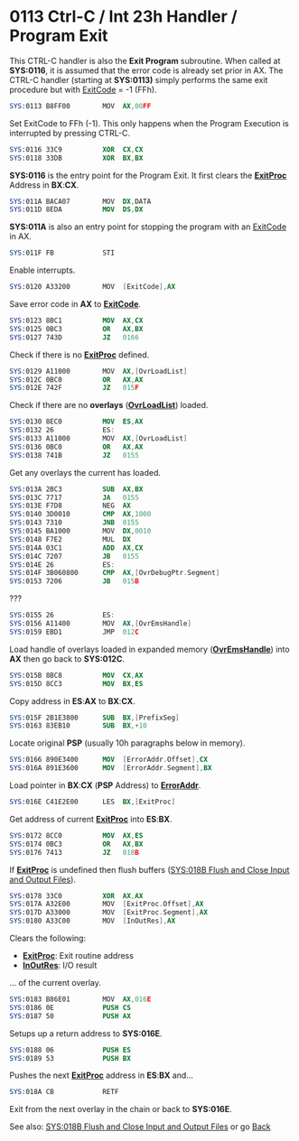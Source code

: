 # 0113 Ctrl-C / Int 23h Handler / Program Exit

This CTRL-C handler is also the **Exit Program** subroutine. When called at **SYS:0116**, it is assumed that the error code is already set prior in AX. The CTRL-C handler (starting at **SYS:0113)** simply performs the same exit procedure but with [ExitCode](DATA.md) = -1 (FFh).

```nasm
SYS:0113 B8FF00        MOV	AX,00FF
```

Set ExitCode to FFh (-1). This only happens when the Program Execution is interrupted by pressing CTRL-C.

```nasm
SYS:0116 33C9          XOR	CX,CX
SYS:0118 33DB          XOR	BX,BX
```

**SYS:0116** is the entry point for the Program Exit. It first clears the **[ExitProc](DATA.md)** Address in **BX**:**CX**.

```nasm
SYS:011A BACA07        MOV	DX,DATA
SYS:011D 8EDA          MOV	DS,DX
```

**SYS:011A** is also an entry point for stopping the program with an [ExitCode](DATA.md) in AX.

```nasm
SYS:011F FB            STI
```

Enable interrupts.

```nasm
SYS:0120 A33200        MOV	[ExitCode],AX
```

Save error code in **AX** to **[ExitCode](DATA.md)**.

```nasm
SYS:0123 8BC1          MOV	AX,CX
SYS:0125 0BC3          OR	AX,BX
SYS:0127 743D          JZ	0166
```

Check if there is no **[ExitProc](DATA.md)** defined.

```nasm
SYS:0129 A11000        MOV	AX,[OvrLoadList]
SYS:012C 0BC0          OR	AX,AX
SYS:012E 742F          JZ	015F
```

Check if there are no **overlays** (**[OvrLoadList](DATA.md)**) loaded.

```nasm
SYS:0130 8EC0          MOV	ES,AX
SYS:0132 26            ES:
SYS:0133 A11000        MOV	AX,[OvrLoadList]
SYS:0136 0BC0          OR	AX,AX
SYS:0138 741B          JZ	0155
```

Get any overlays the current has loaded.

```nasm
SYS:013A 2BC3          SUB	AX,BX
SYS:013C 7717          JA	0155
SYS:013E F7D8          NEG	AX
SYS:0140 3D0010        CMP	AX,1000
SYS:0143 7310          JNB	0155
SYS:0145 BA1000        MOV	DX,0010
SYS:0148 F7E2          MUL	DX
SYS:014A 03C1          ADD	AX,CX
SYS:014C 7207          JB	0155
SYS:014E 26            ES:
SYS:014F 3B060800      CMP	AX,[OvrDebugPtr.Segment]
SYS:0153 7206          JB	015B
```

???

```nasm
SYS:0155 26            ES:
SYS:0156 A11400        MOV	AX,[OvrEmsHandle]
SYS:0159 EBD1          JMP	012C
```

Load handle of overlays loaded in expanded memory (**[OvrEmsHandle](DATA.md)**) into **AX** then go back to **SYS:012C**.

```nasm
SYS:015B 8BC8          MOV	CX,AX
SYS:015D 8CC3          MOV	BX,ES
```

Copy address in **ES**:**AX** to **BX**:**CX**.

```nasm
SYS:015F 2B1E3800      SUB	BX,[PrefixSeg]
SYS:0163 83EB10        SUB	BX,+10
```

Locate original **PSP** (usually 10h paragraphs below in memory).

```nasm
SYS:0166 890E3400      MOV	[ErrorAddr.Offset],CX
SYS:016A 891E3600      MOV	[ErrorAddr.Segment],BX
```

Load pointer in **BX**:**CX** (**PSP** Address) to **[ErrorAddr](DATA.md)**.

```nasm
SYS:016E C41E2E00      LES	BX,[ExitProc]
```

Get address of current **[ExitProc](DATA.md)** into **ES**:**BX**.

```nasm
SYS:0172 8CC0          MOV	AX,ES
SYS:0174 0BC3          OR	AX,BX
SYS:0176 7413          JZ	018B
```

If **[ExitProc](DATA.md)** is undefined then flush buffers ([SYS:018B Flush and Close Input and Output Files](018B-FLUSH-FILES.md)).

```nasm
SYS:0178 33C0          XOR	AX,AX
SYS:017A A32E00        MOV	[ExitProc.Offset],AX
SYS:017D A33000        MOV	[ExitProc.Segment],AX
SYS:0180 A33C00        MOV	[InOutRes],AX
```

Clears the following:
- **[ExitProc](DATA.md)**: Exit routine address
- **[InOutRes](DATA.md)**: I/O result

... of the current overlay.

```nasm
SYS:0183 B86E01        MOV	AX,016E
SYS:0186 0E            PUSH	CS
SYS:0187 50            PUSH	AX
```

Setups up a return address to **SYS:016E**.

```nasm
SYS:0188 06            PUSH	ES
SYS:0189 53            PUSH	BX
```

Pushes the next **[ExitProc](DATA.md)** address in **ES**:**BX** and...

```nasm
SYS:018A CB            RETF
```

Exit from the next overlay in the chain or back to **SYS:016E**.

See also: [SYS:018B Flush and Close Input and Output Files](018B-FLUSH-FILES.md) or go [Back](../README.md)